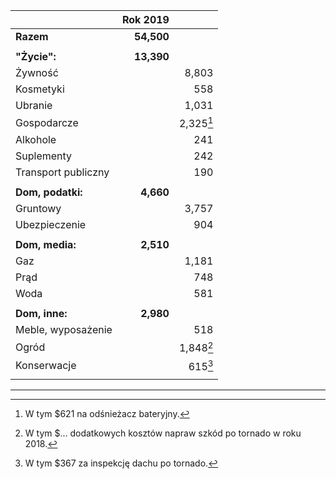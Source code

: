 

|                     | Rok 2019   |                     |
| ---                 | --:        | --:                 |
| **Razem**           | **54,500** |                     |
|                     |            |                     |
| **"Życie":**        | **13,390** |                     |
| Żywność             |            | 8,803               |
| Kosmetyki           |            | 558                 |
| Ubranie             |            | 1,031               |
| Gospodarcze         |            | 2,325[^gospodarcze] |
| Alkohole            |            | 241                 |
| Suplementy          |            | 242                 |
| Transport publiczny |            | 190                 |
|                     |            |                     |
| **Dom, podatki:**   | **4,660**  |                     |
| Gruntowy            |            | 3,757               |
| Ubezpieczenie       |            | 904                 |
|                     |            |                     |
| **Dom, media:**     | **2,510**  |                     |
| Gaz                 |            | 1,181               |
| Prąd                |            | 748                 |
| Woda                |            | 581                 |
|                     |            |                     |
| **Dom, inne:**      | **2,980**  |                     |
| Meble, wyposażenie  |            | 518                 |
| Ogród               |            | 1,848[^ogród]       |
| Konserwacje         |            | 615[^konserwacje]   |
|                     |            |                     |

----
[^gospodarcze]: W tym $621 na odśnieżacz bateryjny.
[^ogród]: W tym $... dodatkowych kosztów napraw szkód po tornado w roku 2018.
[^konserwacje]: W tym $367 za inspekcję dachu po tornado.

